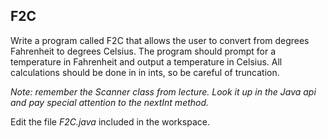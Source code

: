 ## F2C

Write a program called F2C that allows the user to convert from degrees Fahrenheit to degrees Celsius.  The program should prompt for a temperature in Fahrenheit and output a temperature in Celsius.  All calculations should be done in in ints, so be careful of truncation.

*Note: remember the Scanner class from lecture.  Look it up in the Java api and pay special attention to the nextInt method.*

Edit the file *F2C.java* included in the workspace.
